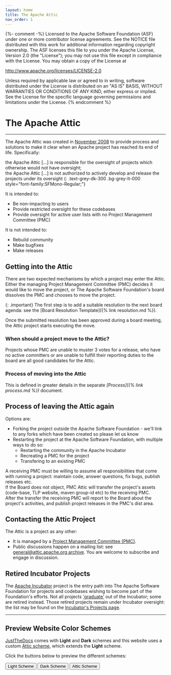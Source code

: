 ```yaml
---
layout: home
title: The Apache Attic
nav_order: 1
---
```

{%- comment -%}
Licensed to the Apache Software Foundation (ASF) under one or more
contributor license agreements.  See the NOTICE file distributed with
this work for additional information regarding copyright ownership.
The ASF licenses this file to you under the Apache License, Version 2.0
(the "License"); you may not use this file except in compliance with
the License.  You may obtain a copy of the License at

http://www.apache.org/licenses/LICENSE-2.0

Unless required by applicable law or agreed to in writing, software
distributed under the License is distributed on an "AS IS" BASIS,
WITHOUT WARRANTIES OR CONDITIONS OF ANY KIND, either express or implied.
See the License for the specific language governing permissions and
limitations under the License.
{% endcomment %}

# The Apache Attic
***

The Apache Attic was created in
[November 2008](https://www.apache.org/foundation/records/minutes/2008/board_minutes_2008_11_19.txt)
to provide process and solutions to make it clear when an Apache project has reached its
end of life. Specifically:

the Apache Attic [...] is responsible for the oversight of projects which otherwise would not have oversight;  
the Apache Attic [...] is not authorized to actively develop and release the projects under its oversight
{: .text-grey-dk-300 .bg-grey-lt-000 style="font-family:SFMono-Regular;"} 

It is intended to:
  - Be non-impacting to users
  - Provide restricted oversight for these codebases
  - Provide oversight for active user lists with no Project Management Committee (PMC)
  
It is not intended to:
  - Rebuild community
  - Make bugfixes
  - Make releases

## Getting into the Attic
There are two expected mechanisms by which a project may enter the Attic. Either the managing
Project Management Committee (PMC) decides it would like to move the project, or The
Apache Software Foundation's board dissolves the PMC and chooses to move the project.

{: .important}
The first step is to add a suitable resolution to the next board agenda: see the
[Board Resolution Template]({% link resolution.md %}).

Once the submitted resolution has been approved during a board meeting, the Attic project starts
executing the move.

### When should a project move to the Attic?
Projects whose PMC are unable to muster 3 votes for a release, who have no active committers or
are unable to fulfill their reporting duties to the board are all good candidates for the Attic.

### Process of moving into the Attic
This is defined in greater details in the separate *[Process]({% link process.md %})* document.

## Process of leaving the Attic again

Options are:
  - Forking the project outside the Apache Software Foundation - we'll link to any forks which
    have been created so please let us know
  - Restarting the project at the Apache Software Foundation, with multiple ways to do so:
    - Restarting the community in the Apache Incubator
    - Recreating a PMC for the project
    - Transfering to an existing PMC

A receiving PMC must be willing to assume all responsibilities that come
with running a project: maintain code, answer questions, fix bugs,
publish releases etc.\
If the Board does not object, PMC Attic will transfer the project's
assets (code-base, TLP website, maven group-id etc) to the receiving PMC.\
After the transfer the receiving PMC will report to the Board about the
project's activities, and publish project releases in the PMC's dist area.

## Contacting the Attic Project

The Attic is a project as any other:

  - It is managed by a [Project Management Committee (PMC)](https://projects.apache.org/committee.html?attic).
  - Public discussions happen on a mailing list: see
     [general@attic.apache.org archive](https://lists.apache.org/list.html?general@attic.apache.org).
    You are welcome to subscribe and engage in discussion.
    
## Retired Incubator Projects
The [Apache Incubator](https://incubator.apache.org/) project is the entry path into
The Apache Software Foundation for projects and codebases wishing to become part of
the Foundation's efforts. 
Not all projects ['graduate'](https://incubator.apache.org/cookbook/#graduation_vote)
out of the Incubator; some are retired instead. Those retired projects remain under Incubator
oversight: the list may be found on the
[Incubator's Projects page](https://incubator.apache.org/projects/index.html#retired).

***
## Preview Website Color Schemes

[JustTheDocs](https://just-the-docs.github.io/just-the-docs/docs/configuration/#color-scheme)
comes with **Light** and **Dark** schemes and this website uses a custom
[Attic scheme]({{site.repo}}/blob/main/_sass/color_schemes/attic.scss),
which extends the **Light** scheme.

Click the buttons below to preview the different schemes:

<button class="btn js-toggle-light-mode">Light Scheme</button>
<button class="btn js-toggle-dark-mode">Dark Scheme</button>
<button class="btn js-toggle-attic-mode">Attic Scheme</button>

<script>
const toggleDarkMode = document.querySelector('.js-toggle-dark-mode');
jtd.addEvent(toggleDarkMode, 'click', function(){
  jtd.setTheme('dark');
});
const toggleLightMode = document.querySelector('.js-toggle-light-mode');
jtd.addEvent(toggleLightMode, 'click', function(){
  jtd.setTheme('light');
});
const toggleAtticMode = document.querySelector('.js-toggle-attic-mode');
jtd.addEvent(toggleAtticMode, 'click', function(){
  jtd.setTheme('attic');
});
</script>

